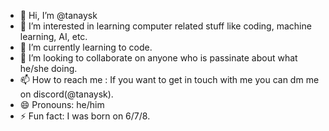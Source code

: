 - 👋 Hi, I’m @tanaysk
- 👀 I’m interested in learning computer related stuff like coding, machine learning, AI, etc.
- 🌱 I’m currently learning to code.
- 💞️ I’m looking to collaborate on anyone who is passinate about what he/she doing.
- 📫 How to reach me : If you want to get in touch with me you can dm me on discord(@tanaysk).
- 😄 Pronouns: he/him
- ⚡ Fun fact: I was born on 6/7/8.

